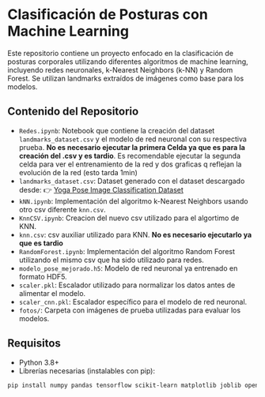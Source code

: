 # Clasificación de Posturas con Machine Learning

Este repositorio contiene un proyecto enfocado en la clasificación de posturas corporales utilizando diferentes algoritmos de machine learning, incluyendo redes neuronales, k-Nearest Neighbors (k-NN) y Random Forest. Se utilizan landmarks extraídos de imágenes como base para los modelos.

## Contenido del Repositorio

- `Redes.ipynb`: Notebook que contiene la creación del dataset `landmarks_dataset.csv` y el modelo de red neuronal con su respectiva prueba. **No es necesario ejecutar la primera Celda ya que es para la creación del .csv y es tardio**. Es recomendable ejecutar la segunda celda para ver el entrenamiento de la red y dos graficas q reflejan la evolución de la red (esto tarda 1min)
- `landmarks_dataset.csv`: Dataset generado con el dataset descargado desde: 👉 [Yoga Pose Image Classification Dataset](https://www.kaggle.com/datasets/shrutisaxena/yoga-pose-image-classification-dataset)
- `kNN.ipynb`: Implementación del algoritmo k-Nearest Neighbors usando otro csv diferente `knn.csv`.
- `KnnCSV.ipynb`: Creacion del nuevo csv utilizado para el algortimo de KNN.
- `knn.csv`: csv auxiliar utilizado para KNN. **No es necesario ejecutarlo ya que es tardio**
- `RandomForest.ipynb`: Implementación del algoritmo Random Forest utilizando el mismo csv que ha sido utilizado para redes.
- `modelo_pose_mejorado.h5`: Modelo de red neuronal ya entrenado en formato HDF5.
- `scaler.pkl`: Escalador utilizado para normalizar los datos antes de alimentar el modelo.
- `scaler_cnn.pkl`: Escalador específico para el modelo de red neuronal.
- `fotos/`: Carpeta con imágenes de prueba utilizadas para evaluar los modelos.

## Requisitos

- Python 3.8+
- Librerías necesarias (instalables con pip):

```bash
pip install numpy pandas tensorflow scikit-learn matplotlib joblib opencv-python mediapipe
